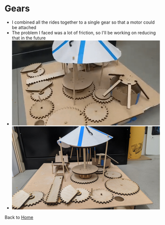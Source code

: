 # Gears
- I combined all the rides together to a single gear so that a motor could be attached
- The problem I faced was a lot of friction, so I'll be working on reducing that in the future
- ![Gear Mechanism](/Week_3/Videos/Gear_mechanism_2.gif)
- ![Theme Park](/Week_3/Images/Theme_Park_2.jpg)

Back to [Home](https://github.com/ShubhangiChuhadia/Shubhangi_CCA_Mechatronics_2020)
